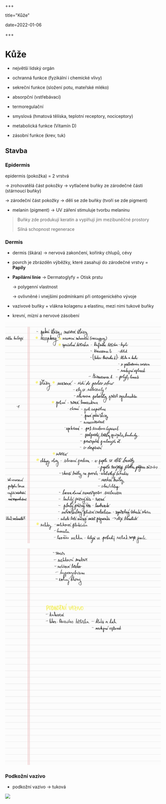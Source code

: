 +++

title="Kůže"

date=2022-01-06

+++

# Kůže

- největší lidský orgán

- ochranná funkce (fyzikální i chemické vlivy)

- sekreční funkce (složení potu, mateřské mléko)

- absorpční (vstřebávací)

- termoregulační

- smyslová (hmatová tělíska, teplotní receptory, nociceptory)

- metabolická funkce (Vitamín D)

- zásobní funkce (krev, tuk)

## Stavba

### Epidermis

epidermis (pokožka) = 2 vrstvá

$\to$ zrohovatělá část pokožky $\to$ vytlačené buňky ze zárodečné části (stárnoucí buňky)

$\to$ zárodeční část pokožky $\to$ dělí se zde buňky (tvoří se zde pigment)

- melanin (pigment) $\to$ UV záření stimuluje tvorbu melaninu

> Buňky zde produkují keratin a vyplňují jim mezibuněčné prostory <br>
> 
> Silná schopnost regenerace

### Dermis

- dermis (škára) $\to$ nervová zakončení, kořínky chlupů, cévy

- povrch je zbrázděn výběžky, které zasahují do zárodečné vrstvy = **Papily**

- **Papilární linie** $\to$ Dermatoglyfy = Otisk prstu
  
  $\to$ polygenní vlastnost
  
  $\to$ ovlivněné i vnejšími podmínkami při ontogenického vývoje

- vazivové buňky + vlákna kolagenu a elastinu, mezi nimi tukové buňky

- krevní, mízní a nervové zásobení

![](https://github.com/cervthecoder/github_images/blob/master/kuze2.jpeg?raw=true)
![](https://github.com/cervthecoder/github_images/blob/master/kuze3.jpeg?raw=true)

### Podkožní vazivo

- podkožní vazivo $\to$ tuková

![](https://www.hojeni-ran.cz/dbpic/kuze-330)
